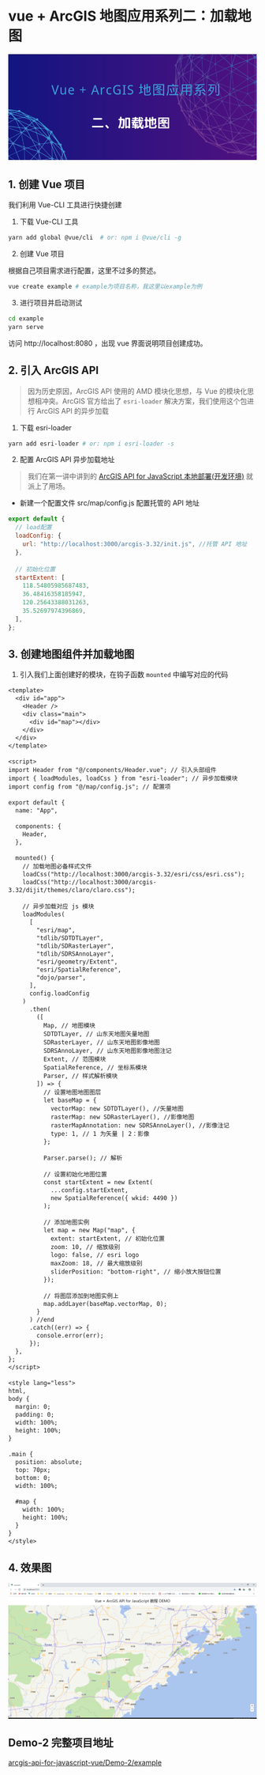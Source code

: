 # vue + ArcGIS 地图应用系列二：加载地图

![](https://raw.githubusercontent.com/LuckRain7/arcgis-api-for-javascript-vue/master/Demo-2/2.png)

## 1. 创建 Vue 项目

我们利用 Vue-CLI 工具进行快捷创建

1.  下载 Vue-CLI 工具

```bash
yarn add global @vue/cli  # or: npm i @vue/cli -g
```

2.  创建 Vue 项目

根据自己项目需求进行配置，这里不过多的赘述。

```bash
vue create example # example为项目名称，我这里以example为例
```

3.  进行项目并启动测试

```bash
cd example
yarn serve
```

访问 http://localhost:8080 ，出现 vue 界面说明项目创建成功。

## 2. 引入 ArcGIS API

> 因为历史原因，ArcGIS API 使用的 AMD 模块化思想，与 Vue 的模块化思想相冲突。ArcGIS 官方给出了 `esri-loader` 解决方案，我们使用这个包进行 ArcGIS API 的异步加载

1.  下载 esri-loader

```bash
yarn add esri-loader # or: npm i esri-loader -s
```

2.  配置 ArcGIS API 异步加载地址

> 我们在第一讲中讲到的 [ArcGIS API for JavaScript 本地部署(开发环境)](https://luckrain7.github.io/arcgis-api-for-javascript-vue/) 就派上了用场。

- 新建一个配置文件 src/map/config.js 配置托管的 API 地址

```javascript
export default {
  // load配置
  loadConfig: {
    url: "http://localhost:3000/arcgis-3.32/init.js", //托管 API 地址
  },

  // 初始化位置
  startExtent: [
    118.54805985687483,
    36.48416358185947,
    120.25643388031263,
    35.52697974396869,
  ],
};
```

## 3. 创建地图组件并加载地图

1. 引入我们上面创建好的模块，在钩子函数 `mounted` 中编写对应的代码

```vue
<template>
  <div id="app">
    <Header />
    <div class="main">
      <div id="map"></div>
    </div>
  </div>
</template>

<script>
import Header from "@/components/Header.vue"; // 引入头部组件
import { loadModules, loadCss } from "esri-loader"; // 异步加载模块
import config from "@/map/config.js"; // 配置项

export default {
  name: "App",

  components: {
    Header,
  },

  mounted() {
    // 加载地图必备样式文件
    loadCss("http://localhost:3000/arcgis-3.32/esri/css/esri.css");
    loadCss("http://localhost:3000/arcgis-3.32/dijit/themes/claro/claro.css");

    // 异步加载对应 js 模块
    loadModules(
      [
        "esri/map",
        "tdlib/SDTDTLayer",
        "tdlib/SDRasterLayer",
        "tdlib/SDRSAnnoLayer",
        "esri/geometry/Extent",
        "esri/SpatialReference",
        "dojo/parser",
      ],
      config.loadConfig
    )
      .then(
        ([
          Map, // 地图模块
          SDTDTLayer, // 山东天地图矢量地图
          SDRasterLayer, // 山东天地图影像地图
          SDRSAnnoLayer, // 山东天地图影像地图注记
          Extent, // 范围模块
          SpatialReference, // 坐标系模块
          Parser, // 样式解析模块
        ]) => {
          // 设置地图地图图层
          let baseMap = {
            vectorMap: new SDTDTLayer(), //矢量地图
            rasterMap: new SDRasterLayer(), //影像地图
            rasterMapAnnotation: new SDRSAnnoLayer(), //影像注记
            type: 1, // 1 为矢量 | 2：影像
          };

          Parser.parse(); // 解析

          // 设置初始化地图位置
          const startExtent = new Extent(
            ...config.startExtent,
            new SpatialReference({ wkid: 4490 })
          );

          // 添加地图实例
          let map = new Map("map", {
            extent: startExtent, // 初始化位置
            zoom: 10, // 缩放级别
            logo: false, // esri logo
            maxZoom: 18, // 最大缩放级别
            sliderPosition: "bottom-right", // 缩小放大按钮位置
          });

          // 将图层添加到地图实例上
          map.addLayer(baseMap.vectorMap, 0);
        }
      ) //end
      .catch((err) => {
        console.error(err);
      });
  },
};
</script>

<style lang="less">
html,
body {
  margin: 0;
  padding: 0;
  width: 100%;
  height: 100%;
}

.main {
  position: absolute;
  top: 70px;
  bottom: 0;
  width: 100%;

  #map {
    width: 100%;
    height: 100%;
  }
}
</style>
```

## 4. 效果图

![](https://raw.githubusercontent.com/LuckRain7/arcgis-api-for-javascript-vue/master/Demo-2/init.png)

## Demo-2 完整项目地址

[arcgis-api-for-javascript-vue/Demo-2/example](https://github.com/LuckRain7/arcgis-api-for-javascript-vue/tree/master/Demo-2/example)


